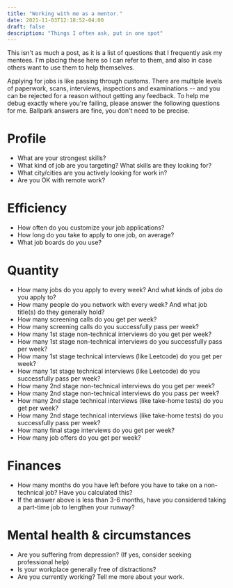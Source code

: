 ```yaml
---
title: "Working with me as a mentor."
date: 2021-11-03T12:18:52-04:00
draft: false
description: "Things I often ask, put in one spot"
---
```


This isn't as much a post, as it is a list of questions that I frequently ask my mentees. I'm placing these here so I can refer to them, and also in case others want to use them to help themselves.

Applying for jobs is like passing through customs. There are multiple levels of paperwork, scans, interviews, inspections and examinations -- and you can be rejected for a reason without getting any feedback. To help me debug exactly where you're failing, please answer the following questions for me. Ballpark answers are fine, you don't need to be precise.

# Profile

- What are your strongest skills?
- What kind of job are you targeting? What skills are they looking for?
- What city/cities are you actively looking for work in?
- Are you OK with remote work?

# Efficiency

- How often do you customize your job applications?
- How long do you take to apply to one job, on average?
- What job boards do you use?

# Quantity

- How many jobs do you apply to every week? And what kinds of jobs do you apply to?
- How many people do you network with every week? And what job title(s) do they generally hold?
- How many screening calls do you get per week?
- How many screening calls do you successfully pass per week?
- How many 1st stage non-technical interviews do you get per week?
- How many 1st stage non-technical interviews do you successfully pass per week?
- How many 1st stage technical interviews (like Leetcode) do you get per week?
- How many 1st stage technical interviews (like Leetcode) do you successfully pass per week?
- How many 2nd stage non-technical interviews do you get per week?
- How many 2nd stage non-technical interviews do you pass per week?
- How many 2nd stage technical interviews (like take-home tests) do you get per week?
- How many 2nd stage technical interviews (like take-home tests) do you successfully pass per week?
- How many final stage interviews do you get per week?
- How many job offers do you get per week?

# Finances

- How many months do you have left before you have to take on a non-technical job? Have you calculated this?
- If the answer above is less than 3-6 months, have you considered taking a part-time job to lengthen your runway?

# Mental health & circumstances

- Are you suffering from depression? (If yes, consider seeking professional help)
- Is your workplace generally free of distractions?
- Are you currently working? Tell me more about your work.
